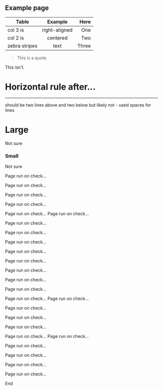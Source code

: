 ## Example page

| Table         | Example       | Here  |
| ------------- |:-------------:| -----:|
| col 3 is      | right-aligned | One   |
| col 2 is      | centered      |   Two |
| zebra stripes | text          | Three |

> This is a quote

This isn't.

# Horizontal rule after...
* * *
 
 
should be two lines above and two below but likely not - used spaces for lines
 
 
# Large

Not sure

### Small

Not sure

Page run on check...

Page run on check...

Page run on check...

Page run on check...

Page run on check...
Page run on check...

Page run on check...

Page run on check...

Page run on check...

Page run on check...

Page run on check...

Page run on check...

Page run on check...

Page run on check...

Page run on check...
Page run on check...

Page run on check...

Page run on check...

Page run on check...

Page run on check...
Page run on check...

Page run on check...

Page run on check...

Page run on check...

Page run on check...

End
